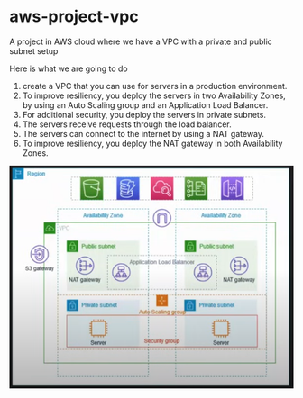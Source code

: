 # aws-project-vpc
A project in AWS cloud where we have a VPC with a private and public subnet setup

Here is what we are going to do
1) create a VPC that you can use for servers in a production environment. 
2) To improve resiliency, you deploy the servers in two Availability Zones, by using an Auto Scaling group and an Application Load Balancer. 
3) For additional security, you deploy the servers in private subnets. 
4) The servers receive requests through the load balancer. 
5) The servers can connect to the internet by using a NAT gateway. 
6) To improve resiliency, you deploy the NAT gateway in both Availability Zones.


![alt text](<Screenshot from 2025-09-11 22-56-01.png>)